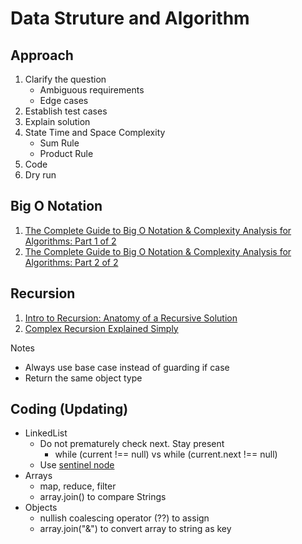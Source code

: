 # Data Struture and Algorithm

## Approach

1. Clarify the question
    - Ambiguous requirements
    - Edge cases
2. Establish test cases
3. Explain solution
4. State Time and Space Complexity
    - Sum Rule
    - Product Rule
5. Code
6. Dry run

## Big O Notation
1. [The Complete Guide to Big O Notation & Complexity Analysis for Algorithms: Part 1 of 2
](https://www.youtube.com/watch?v=HfIH3czXc-8)
2. [The Complete Guide to Big O Notation & Complexity Analysis for Algorithms: Part 2 of 2
](https://www.youtube.com/watch?v=zo7YFqw5hNw)

## Recursion
1. [Intro to Recursion: Anatomy of a Recursive Solution](https://www.youtube.com/watch?v=yBWlPte6FhA)
2. [Complex Recursion Explained Simply](https://www.youtube.com/watch?v=wRH2I6IN4BE)

Notes
- Always use base case instead of guarding if case
- Return the same object type

## Coding (Updating)
-   LinkedList
    -   Do not prematurely check next. Stay present
        -   while (current !== null) vs while (current.next !== null)
    -   Use [sentinel node](https://en.wikipedia.org/wiki/Sentinel_node)
-   Arrays
    -   map, reduce, filter
    -   array.join() to compare Strings
-   Objects
    -   nullish coalescing operator (??) to assign
    -   array.join("&") to convert array to string as key